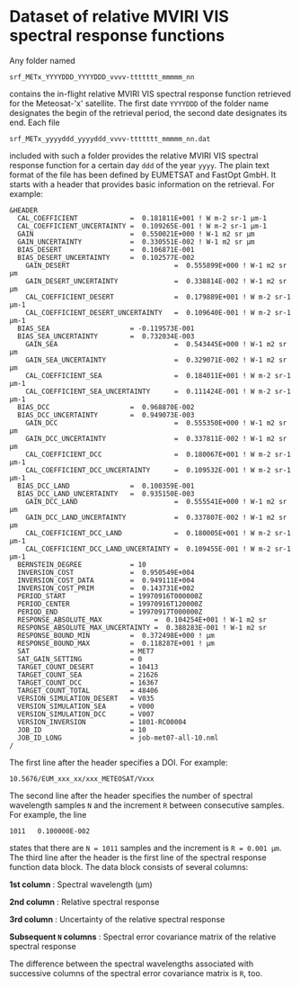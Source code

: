 # Dataset of relative MVIRI VIS spectral response functions

Any folder named

    srf_METx_YYYYDDD_YYYYDDD_vvvv-ttttttt_mmmmm_nn
    
contains the in-flight relative MVIRI VIS spectral response function retrieved for the Meteosat-'x' satellite. The first date `YYYYDDD` of the folder name designates the begin of the retrieval period, the second date designates its end. Each file

    srf_METx_yyyyddd_yyyyddd_vvvv-ttttttt_mmmmm_nn.dat

included with such a folder provides the relative MVIRI VIS spectral response function for a certain day `ddd` of the year `yyyy`. The plain text format of the file has been defined by EUMETSAT and FastOpt GmbH. It starts with a header that provides basic information on the retrieval. For example: 

    &HEADER
      CAL_COEFFICIENT             =  0.181811E+001 ! W m-2 sr-1 µm-1
      CAL_COEFFICIENT_UNCERTAINTY =  0.109265E-001 ! W m-2 sr-1 µm-1
      GAIN                        =  0.550021E+000 ! W-1 m2 sr µm
      GAIN_UNCERTAINTY            =  0.330551E-002 ! W-1 m2 sr µm
      BIAS_DESERT                 =  0.106871E-001
      BIAS_DESERT_UNCERTAINTY     =  0.102577E-002
        GAIN_DESERT                          =  0.555899E+000 ! W-1 m2 sr µm
        GAIN_DESERT_UNCERTAINTY              =  0.338814E-002 ! W-1 m2 sr µm
        CAL_COEFFICIENT_DESERT               =  0.179889E+001 ! W m-2 sr-1 µm-1
        CAL_COEFFICIENT_DESERT_UNCERTAINTY   =  0.109640E-001 ! W m-2 sr-1 µm-1
      BIAS_SEA                    = -0.119573E-001
      BIAS_SEA_UNCERTAINTY        =  0.732034E-003
        GAIN_SEA                             =  0.543445E+000 ! W-1 m2 sr µm
        GAIN_SEA_UNCERTAINTY                 =  0.329071E-002 ! W-1 m2 sr µm
        CAL_COEFFICIENT_SEA                  =  0.184011E+001 ! W m-2 sr-1 µm-1
        CAL_COEFFICIENT_SEA_UNCERTAINTY      =  0.111424E-001 ! W m-2 sr-1 µm-1
      BIAS_DCC                    =  0.968870E-002
      BIAS_DCC_UNCERTAINTY        =  0.949073E-003
        GAIN_DCC                             =  0.555350E+000 ! W-1 m2 sr µm
        GAIN_DCC_UNCERTAINTY                 =  0.337811E-002 ! W-1 m2 sr µm
        CAL_COEFFICIENT_DCC                  =  0.180067E+001 ! W m-2 sr-1 µm-1
        CAL_COEFFICIENT_DCC_UNCERTAINTY      =  0.109532E-001 ! W m-2 sr-1 µm-1
      BIAS_DCC_LAND               =  0.100359E-001
      BIAS_DCC_LAND_UNCERTAINTY   =  0.935150E-003
        GAIN_DCC_LAND                        =  0.555541E+000 ! W-1 m2 sr µm
        GAIN_DCC_LAND_UNCERTAINTY            =  0.337807E-002 ! W-1 m2 sr µm
        CAL_COEFFICIENT_DCC_LAND             =  0.180005E+001 ! W m-2 sr-1 µm-1
        CAL_COEFFICIENT_DCC_LAND_UNCERTAINTY =  0.109455E-001 ! W m-2 sr-1 µm-1
      BERNSTEIN_DEGREE            = 10
      INVERSION_COST              =  0.950549E+004
      INVERSION_COST_DATA         =  0.949111E+004
      INVERSION_COST_PRIM         =  0.143731E+002
      PERIOD_START                = 19970916T000000Z
      PERIOD_CENTER               = 19970916T120000Z
      PERIOD_END                  = 19970917T000000Z
      RESPONSE_ABSOLUTE_MAX             =  0.104254E+001 ! W-1 m2 sr
      RESPONSE_ABSOLUTE_MAX_UNCERTAINTY =  0.388283E-001 ! W-1 m2 sr
      RESPONSE_BOUND_MIN          =  0.372498E+000 ! µm
      RESPONSE_BOUND_MAX          =  0.118287E+001 ! µm
      SAT                         = MET7      
      SAT_GAIN_SETTING            = 0
      TARGET_COUNT_DESERT         = 10413
      TARGET_COUNT_SEA            = 21626
      TARGET_COUNT_DCC            = 16367
      TARGET_COUNT_TOTAL          = 48406
      VERSION_SIMULATION_DESERT   = V035
      VERSION_SIMULATION_SEA      = V000
      VERSION_SIMULATION_DCC      = V007
      VERSION_INVERSION           = 1801-RC00004
      JOB_ID                      = 10
      JOB_ID_LONG                 = job-met07-all-10.nml
    /

The first line after the header specifies a DOI. For example:

    10.5676/EUM_xxx_xx/xxx_METEOSAT/Vxxx

The second line after the header specifies the number of spectral wavelength samples `N` and the increment `R` between consecutive samples. For example, the line

    1011   0.100000E-002

states that there are `N = 1011` samples and the increment is `R = 0.001 µm`. The third line after the header is the first line of the spectral response function data block. The data block consists of several columns:

**1st column**
:  Spectral wavelength (µm)

**2nd column**
:  Relative spectral response

**3rd column**
:  Uncertainty of the relative spectral response

**Subsequent `N` columns**
:  Spectral error covariance matrix of the relative spectral response

The difference between the spectral wavelengths associated with successive columns of the spectral error covariance matrix is `R`, too.
